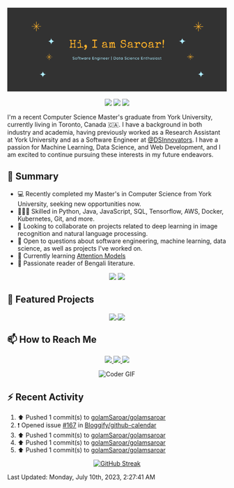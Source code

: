<p align="center">
 <img src="https://raw.githubusercontent.com/golamSaroar/golamsaroar/master/cover.png" alt="Sk Golam Saroar">
</p>

<p align="center">
 <img src="https://img.shields.io/github/last-commit/golamSaroar/golamsaroar">
 <a href="https://github.com/golamSaroar?tab=repositories"><img src="https://img.shields.io/github/stars/golamSaroar?affiliations=OWNER%2CCOLLABORATOR&color=success"></a>
 <a href="https://github.com/golamsaroar/?tab=followers"><img src="https://img.shields.io/github/followers/golamsaroar?label=Followers&color=success"></a>
</p>

I'm a recent Computer Science Master's graduate from York University, currently living in Toronto, Canada :canada:. I have a background in both industry and academia, having previously worked as a Research Assistant at York University and as a Software Engineer at <a href="https://github.com/DSInnovators">@DSInnovators</a>. I have a passion for Machine Learning, Data Science, and Web Development, and I am excited to continue pursuing these interests in my future endeavors.

## 🌯 Summary

- 💻 Recently completed my Master's in Computer Science from York University, seeking new opportunities now.
- 👨🏼‍💻 Skilled in Python, Java, JavaScript, SQL, Tensorflow, AWS, Docker, Kubernetes, Git, and more.
- 👀 Looking to collaborate on projects related to deep learning in image recognition and natural language processing.
- 💬 Open to questions about software engineering, machine learning, data science, as well as projects I've worked on.
- 🌱 Currently learning [Attention Models](https://www.coursera.org/learn/attention-models-in-nlp)
- 📖 Passionate reader of Bengali literature.

<p align = "center">
  <img src="https://github-readme-stats.vercel.app/api?username=golamsaroar&count_private=true&show_icons=true&theme=graywhite&line_height=27&hide_border=true">
  <img src="https://github-readme-stats.vercel.app/api/top-langs/?username=golamsaroar&hide=jupyter%20notebook,html&theme=graywhite&hide_border=true">
</p>

## 🔖 Featured Projects

<p align="center">
  <a href="https://github.com/golamSaroar/facial-expression-detection">
   <img align="center" src="https://github-readme-stats.vercel.app/api/pin/?username=golamsaroar&repo=facial-expression-detection&theme=graywhite" />
  </a>
  <a href="https://github.com/golamSaroar/python-interactive-dashboard">
   <img align="center" src="https://github-readme-stats.vercel.app/api/pin/?username=golamsaroar&repo=python-interactive-dashboard&theme=graywhite" />
  </a>
</p>

## 📫 How to Reach Me

<p align="center">
 <a href="http://golamsaroar.com/">
  <img src="https://img.shields.io/badge/golamsaroar.com-%23206A5D.svg?&style=for-the-badge&logo=jquery&logoColor=white" />
 </a>
 <a href="https://www.linkedin.com/in/iamsaroar/">
  <img src="https://img.shields.io/badge/connect-%230077B5.svg?&style=for-the-badge&logo=linkedin&logoColor=white" />
 </a>
 <a href="mailto:emailsaroar@gmail.com">
  <img src="https://img.shields.io/badge/email-%23C14438.svg?&style=for-the-badge&logo=Gmail&logoColor=white" />
 </a>
</p>

<!-- ## 📈 My Programming Stats -->

<p align="center">
 <img src="https://camo.githubusercontent.com/cae12fddd9d6982901d82580bdf321d81fb299141098ca1c2d4891870827bf17/68747470733a2f2f6d69726f2e6d656469756d2e636f6d2f6d61782f313336302f302a37513379765349765f7430696f4a2d5a2e676966" alt="Coder GIF" width="500" height="400">
</p>

<!--START_SECTION:waka-->

<!--END_SECTION:waka-->

## :zap: Recent Activity

<!--RECENT_ACTIVITY:start-->
1. ⬆️ Pushed 1 commit(s) to [golamSaroar/golamsaroar](https://github.com/golamSaroar/golamsaroar)<br>
2. ❗️ Opened issue [#167](https://github.com/Bloggify/github-calendar/issues/167) in [Bloggify/github-calendar](https://github.com/Bloggify/github-calendar)<br>
3. ⬆️ Pushed 1 commit(s) to [golamSaroar/golamsaroar](https://github.com/golamSaroar/golamsaroar)<br>
4. ⬆️ Pushed 1 commit(s) to [golamSaroar/golamsaroar](https://github.com/golamSaroar/golamsaroar)<br>
5. ⬆️ Pushed 1 commit(s) to [golamSaroar/golamsaroar](https://github.com/golamSaroar/golamsaroar)<br>
<!--RECENT_ACTIVITY:end-->

<p align = "center">
 <a href="https://git.io/streak-stats"><img src="https://streak-stats.demolab.com/?user=golamSaroar" alt="GitHub Streak"></a>
</p>

<!--RECENT_ACTIVITY:last_update-->
Last Updated: Monday, July 10th, 2023, 2:27:41 AM
<!--RECENT_ACTIVITY:last_update_end-->
